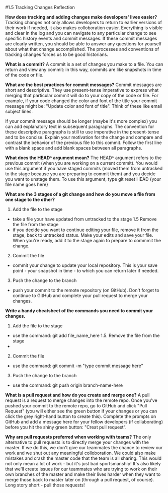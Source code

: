 #1.5 Tracking Changes Reflection

**How does tracking and adding changes make developers' lives easier?**
Tracking changes not only allows developers to return to earlier versions of their work if needed, it also makes colloboration easier. Everything is visible and clear in the log and you can navigate to any particular change to see specific history events and commit messages. If these commit messages are clearly written, you should be able to answer any questions for yourself about what that change accomplished. The processes and conventions of tracking changes forces us to be good historians.

**What is a commit?**
A commit is a set of changes you make to a file. You can return and view any commit: in this way, commits are like snapshots in time of the code or file.

**What are the best practices for commit messages?**
Commit messages are short and descriptive. They use present-tense imperative to express what merging that particular commit will do to your copy of the code or file. For example, if your code changed the color and font of the title your commit message might be: "Update color and font of title". Think of these like email subject lines.

If your commit message should be longer (maybe it's more complex) you can add explanatory text in subsequent paragraphs. The convention for these descriptive paragraphs is still to use imperative in the present-tense and to be concise. Explain your motivation for the change and compare and contrast the behavior of the previous file to this commit. Follow the first line with a blank space and add blank spaces between all paragraphs.

**What does the HEAD^ argument mean?**
The HEAD^ argument refers to the previous commit (when you are working on a current commit). You would use this argument if you have staged commits (moved them from untracked to the stage because you are preparing to commit them) and you decide you want to unstage them. To use this argument, type git reset HEAD {your file name goes here}

**What are the 3 stages of a git change and how do you move a file from one stage to the other?**
1. Add the file to the stage
  * take a file your have updated from untracked to the stage
1.5 Remove the file from the stage
  * if you decide you want to continue editing your file, remove it from the stage, back to untracked status. Make your edits and save your file. When you're ready, add it to the stage again to prepare to commmit the change.
2. Commit the file
  * commit your change to update your local repository. This is your save point - your snapshot in time - to which you can return later if needed.
3. Push the change to the branch
  * push your commit to the remote repository (on GitHub). Don't forget to continue to GitHub and complete your pull request to merge your changes.

**Write a handy cheatsheet of the commands you need to commit your changes.**
1. Add the file to the stage
  * use the command: git add file_name_here
1.5. Remove the file from the stage
  *
2. Commit the file
  * use the command: git commit -m "type commit message here"
3. Push the change to the branch
  * use the command: git push origin branch-name-here

**What is a pull request and how do you create and merge one?**
A pull request is a request to merge changes into the remote repo. Once you've pushed your commit to the remote repo, go to GitHub and click "Pull Request" (you will either see the green button if your changes or you can click the grey right-hand button to create this). Complete the prompts on GitHub and add a message here for your fellow developers (if collaborating) before you hit the shiny green button: "Creat pull request".

**Why are pull requests preferred when working with teams?**
The only alternative to pull requests is to directly merge your changes with the master. If we do this, we don't give our teammates the chance to review our work and we shut out any meaningful colloboration. We could also make mistakes and crash the master code that the team is all sharing. This would not only mean a lot of work - but it's just bad sportsmanship! It's also likely that we'll create issues for our teammates who are trying to work on their own branches of the master and make their lives harder when they want to merge those back to master later on (through a pull request, of course). Long story short - pull those requests!